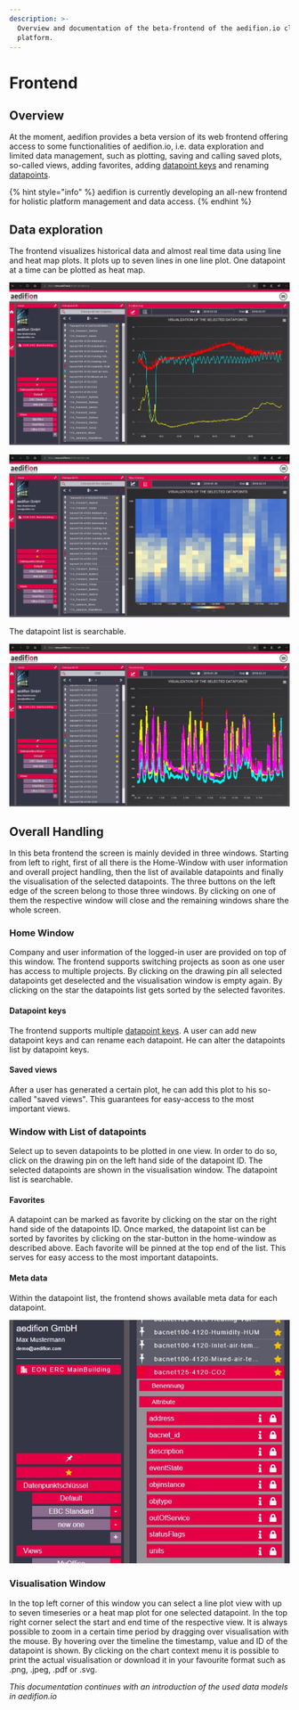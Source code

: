 ```yaml
---
description: >-
  Overview and documentation of the beta-frontend of the aedifion.io cloud
  platform.
---
```


# Frontend

## Overview

At the moment, aedifion provides a beta version of its web frontend offering access to some functionalities of aedifion.io, i.e. data exploration and limited data management, such as plotting, saving and calling saved plots, so-called views, adding favorites, adding [datapoint keys](../glossary.md#datapointkey) and renaming [datapoints](../glossary.md#datapoint).

{% hint style="info" %}
aedifion is currently developing an all-new frontend for holistic platform management and data access. 
{% endhint %}

## Data exploration

The frontend visualizes historical data and almost real time data using line and heat map plots. It plots up to seven lines in one line plot. One datapoint at a time can be plotted as heat map.

![Beta frontend with multiple lines plot](../.gitbook/assets/screenshot-beta-frontend.JPG)

![Beta frontend with heatmap plot of a CO2 time series over multiple weeks](../.gitbook/assets/screenshot-beta-frontend_heatmap.JPG)

The datapoint list is searchable.

![Searched datapoints list and multiple CO2 time series as line plot](../.gitbook/assets/screenshot-beta-frontend_search-co2.JPG)

## Overall Handling

In this beta frontend the screen is mainly devided in three windows. Starting from left to right, first of all there is the Home-Window with user information and overall project handling, then the list of available datapoints and finally the visualisation of the selected datapoints. The three buttons on the left edge of the screen belong to those three windows. By clicking on one of them the respective window will close and the remaining windows share the whole screen.

### Home Window

Company and user information of the logged-in user are provided on top of this window. The frontend supports switching projects as soon as one user has access to multiple projects. By clicking on the drawing pin all selected datapoints get deselected and the visualisation window is empty again. By clicking on the star the datapoints list gets sorted by the selected favorites.

#### Datapoint keys

The frontend supports multiple [datapoint keys](../glossary.md#datapointkey). A user can add new datapoint keys and can rename each datapoint. He can alter the datapoints list by datapoint keys.

#### Saved views

After a user has generated a certain plot, he can add this plot to his so-called "saved views". This guarantees for easy-access to the most important views.

### Window with List of datapoints

Select up to seven datapoints to be plotted in one view. In order to do so, click on the drawing pin on the left hand side of the datapoint ID. The selected datapoints are shown in the visualisation window. The datapoint list is searchable.

#### Favorites

A datapoint can be marked as favorite by clicking on the star on the right hand side of the datapoints ID. Once marked, the datapoint list can be sorted by favorites by clicking on the star-button in the home-window as described above. Each favorite will be pinned at the top end of the list. This serves for easy access to the most important datapoints.

#### Meta data

Within the datapoint list, the frontend shows available meta data for each datapoint. 

![Meta data access](../.gitbook/assets/screenshot-beta-frontend_meta.JPG)

### Visualisation Window

In the top left corner of this window you can select a line plot view with up to seven timeseries or a heat map plot for one selected datapoint. In the top right corner select the start and end time of the respective view. It is always possible to zoom in a certain time period by dragging over visualisation with the mouse. By hovering over the timeline the timestamp, value and ID of the datapoint is shown. By clicking on the chart context menu it is possible to print the actual visualisation or download it in your favourite format such as .png, .jpeg, .pdf or .svg.

_This documentation continues with an introduction of the used data models in aedifion.io_

